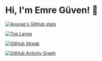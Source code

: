 # Hi, I'm Emre Güven! 👋

[![Anurag's GitHub stats](https://github-readme-stats.vercel.app/api?username=eemreguven&show_icons=true&theme=radical)](https://github.com/eemreguven/github-readme-stats)

[![Top Langs](https://github-readme-stats.vercel.app/api/top-langs/?username=eemreguven&layout=compact)](https://github.com/eemreguven/github-readme-stats)

[![GitHub Streak](https://streak-stats.demolab.com?user=eemreguven&theme=radical)](https://git.io/streak-stats)

[![GitHub Activity Graph](https://activity-graph.herokuapp.com/graph?username=eemreguven&theme=github)](https://github.com/ashutosh00710/github-readme-activity-graph)
